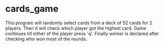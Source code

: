 # cards_game 
This program will randomly select cards from a deck of 52 cards for 2 players. Then it will check which player got the highest card. Game continues till either of the player 
press 'q'.
Finally winner is declared after checking who won most of the rounds.
